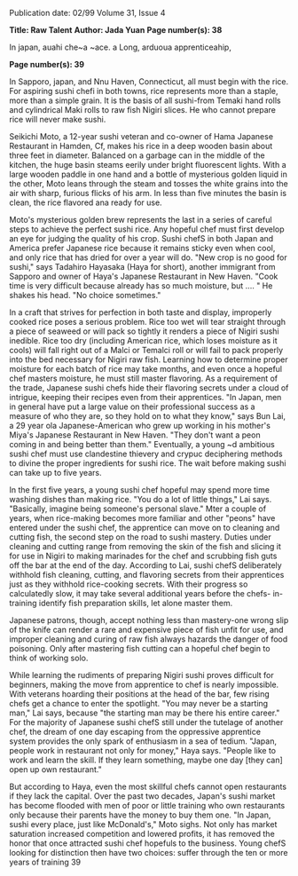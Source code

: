 Publication date: 02/99
Volume 31, Issue 4

**Title: Raw Talent**
**Author: Jada Yuan**
**Page number(s): 38**

In japan, auahi che~a ~ace. 
a Long, arduoua apprenticeahip, 


**Page number(s): 39**

In Sapporo, japan, and Nnu Haven, Connecticut, all must begin with the 
rice. For aspiring sushi chefi in both towns, rice represents more than a 
staple, more than a simple grain. It is the basis of all sushi-from Temaki 
hand rolls and cylindrical Maki rolls to raw fish Nigiri slices. He who 
cannot prepare rice will never make sushi. 

Seikichi Moto, a 12-year sushi veteran and co-owner of Hama 
Japanese Restaurant in Hamden, Cf, makes his rice in a deep 
wooden basin about three feet in diameter. Balanced on a garbage 
can in the middle of the kitchen, the huge basin steams eerily under 
bright fluorescent lights. With a large wooden paddle in one hand and 
a bottle of mysterious golden liquid in the other, Moto leans through 
the steam and tosses the white grains into the air with sharp, furious 
flicks of his arm. In less than five minutes the basin is clean, the rice 
flavored ana ready for use. 

Moto's mysterious golden brew represents the last in a series of 
careful steps to achieve the perfect sushi rice. Any hopeful chef must 
first develop an eye for judging the quality of his crop. Sushi chefS in 
both Japan and America prefer Japanese rice because it remains sticky 
even when cool, and only rice that has dried for over a year will do. 
"New crop is no good for sushi," says Tadahiro Hayasaka (Haya for 
short), another immigrant from Sapporo and owner of Haya's Japanese 
Restaurant in New Haven. "Cook time is very difficult because already 
has so much moisture, but .... " He shakes his head. "No choice 
sometimes." 

In a craft that strives for perfection in both taste and display, 
improperly cooked rice poses a serious problem. Rice too wet will tear 
straight through a piece of seaweed or will pack so tightly it renders a 
piece of Nigiri sushi inedible. Rice too dry (including American rice, 
which loses moisture as it cools) will fall right out of a Malci or Temalci 
roll or will fail to pack properly into the bed necessary for Nigiri raw 
fish. Learning how to determine proper moisture for each batch of rice 
may take months, and even once a hopeful chef masters moisture, he 
must still master flavoring. As a requirement of the trade, Japanese 
sushi chefs hide their flavoring secrets under a cloud of intrigue, 
keeping their recipes even from their apprentices. "In Japan, men in 
general have put a large value on their professional success as a measure 
of who they are, so they hold on to what they know," says Bun Lai, a 
29 year ola Japanese-American who grew up working in his mother's 
Miya's Japanese Restaurant in New Haven. "They don't want a peon 
coming in and being better than them." Eventually, a young ~d 
ambitious sushi chef must use clandestine thievery and crypuc 
deciphering methods to divine the proper ingredients for sushi rice. 
The wait before making sushi can take up to five years. 

In the first five years, a young sushi chef hopeful may spend more 
time washing dishes than making rice. "You do a lot of little 
things," Lai says. "Basically, imagine being someone's personal 
slave." Mter a couple of years, when rice-making becomes more 
familiar and other "peons" have entered under the sushi chef, the 
apprentice can move on to cleaning and cutting fish, the second step 
on the road to sushi mastery. Duties under cleaning and cutting range 
from removing the skin of the fish and slicing it for use in Nigiri to 
making marinades for the chef and scrubbing fish guts off the bar at 
the end of the day. According to Lai, sushi chefS deliberately withhold 
fish cleaning, cutting, and flavoring secrets from their apprentices just 
as they withhold rice-cooking secrets. With their progress so 
calculatedly slow, it may take several additional years before the chefs-
in-training identify fish preparation skills, let alone master them. 

Japanese patrons, though, accept nothing less than mastery-one 
wrong slip of the knife can render a rare and expensive piece of fish 
unfit for use, and improper cleaning and curing of raw fish always 
hazards the danger of food poisoning. Only after mastering fish cutting 
can a hopeful chef begin to think of working solo. 

While learning the rudiments of preparing Nigiri sushi proves 
difficult for beginners, making the move from apprentice to chef is 
nearly impossible. With veterans hoarding their positions at the head 
of the bar, few rising chefs get a chance to enter the spotlight. "You 
may never be a starting man," Lai says, because "the starting man may 
be there his entire career." For the majority of Japanese sushi chefS still 
under the tutelage of another chef, the dream of one day escaping from 
the oppressive apprentice system provides the only spark of enthusiasm 
in a sea of tedium. "Japan, people work in restaurant not only for 
money," Haya says. "People like to work and learn the skill. If they 
learn something, maybe one day [they can] open up own restaurant." 

But according to Haya, even the most skillful chefs cannot open 
restaurants if they lack the capital. Over the past two decades, Japan's 
sushi market has become flooded with men of poor or little training 
who own restaurants only because their parents have the money to buy 
them one. "In Japan, sushi every place, just like McDonald's," Moto 
sighs. Not only has market saturation increased competition and 
lowered profits, it has removed the honor that once attracted sushi chef 
hopefuls to the business. Young chefS looking for distinction then 
have two choices: suffer through the ten or more years of training 
39